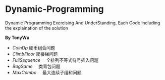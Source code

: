 # Dynamic-Programming
Dynamic Programming Exercising And UnderStanding, Each Code including the explaination of the solution 

**By TonyWu**
* *CoinDp*         硬币组合问题
* *ClimbFloor*     爬楼梯问题
* *FullSequence*     全排列不等式符号插入问题
* *BagSame*     类背包问题
* *MaxCombo*     最大连续子组和问题
